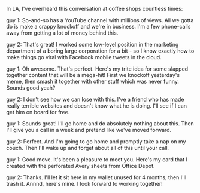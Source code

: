 In LA, I've overheard this conversation at coffee shops countless times:

guy 1: So-and-so has a YouTube channel with millions of views. All we gotta do
is make a crappy knockoff and we're in business. I'm a few phone-calls away
from getting a lot of money behind this.

guy 2: That's great! I worked some low-level position in the marketing
department of a boring large corporation for a bit - so I know exactly how to
make things go viral with Facebook mobile tweets in the cloud.

guy 1: Oh awesome. That's perfect. Here's my trite idea for some slapped
together content that will be a mega-hit! First we knockoff yesterday's meme,
then smash it together with other stuff which was never funny. Sounds good
yeah?

guy 2: I don't see how we can lose with this. I've a friend who has made really
terrible websites and doesn't know what he is doing. I'll see if I can get him
on board for free.

guy 1: Sounds great! I'll go home and do absolutely nothing about this. Then
I'll give you a call in a week and pretend like we've moved forward.

guy 2: Perfect. And I'm going to go home and promptly take a nap on my couch.
Then I'll wake up and forget about all of this until your call.

guy 1: Good move. It's been a pleasure to meet you. Here's my card that I
created with the perforated Avery sheets from Office Depot.

guy 2: Thanks. I'll let it sit here in my wallet unused for 4 months, then I'll
trash it. Annnd, here's mine. I look forward to working together!
